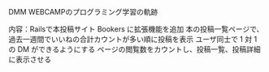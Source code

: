 DMM WEBCAMPのプログラミング学習の軌跡

内容：Railsで本投稿サイト Bookers に拡張機能を追加
本の投稿一覧ページで、過去一週間でいいねの合計カウントが多い順に投稿を表示
ユーザ同士で 1 対 1 の DM ができるようにする
ページの閲覧数をカウントし、投稿一覧、投稿詳細に表示させる